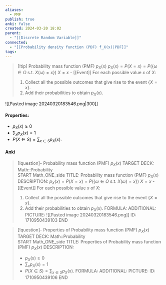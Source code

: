 ```yaml
---
aliases:
  - PMF
publish: true
anki: false
created: 2024-03-20 18:02
parent:
  - "[[Discrete Random Variable]]"
connected:
  - "[[Probability density function (PDF) f_X(x)|PDF]]"
tags:
---
```


> [!tip] Probability mass function (PMF) $p_X(x)$
$p_X(x) = P(X = x) = P(\{\omega \in \Omega \text{ s.t. } X(\omega) = x\})$
${X = x}$ - [[Event]]
For each possible value $x$ of $X$:
> 1. Collect all the possible outcomes that give rise to the event $\{X = x\}$.
> 2. Add their probabilities to obtain $p_X(x)$.

![[Pasted image 20240320183546.png|300]]

#### Properties:
- $p_X(x) \geq 0$
- $\sum_x p_X(x) = 1$
- $P(X \in S) = \sum_{x \in S} p_X(x).$

#### Anki
> [!question]- Probability mass function (PMF) $p_X(x)$
TARGET DECK: Math::Probability  
START
Math_ONE_side
TITLE: Probability mass function (PMF) $p_X(x)$
DESCRIPTION: 
$p_X(x) = P(X = x) = P(\{\omega \in \Omega \text{ s.t. } X(\omega) = x\})$
${X = x}$ - [[Event]]
For each possible value $x$ of $X$:
> 1. Collect all the possible outcomes that give rise to the event $\{X = x\}$.
> 2. Add their probabilities to obtain $p_X(x)$.
FORMULA: 
ADDITIONAL:
PICTURE: ![[Pasted image 20240320183546.png]]
ID: 1710950439103
END

> [!question]- Properties of Probability mass function (PMF) $p_X(x)$
TARGET DECK: Math::Probability  
START
Math_ONE_side
TITLE: Properties of Probability mass function (PMF) $p_X(x)$
DESCRIPTION: 
> - $p_X(x) \geq 0$
> - $\sum_x p_X(x) = 1$
> - $P(X \in S) = \sum_{x \in S} p_X(x).$
FORMULA: 
ADDITIONAL:
PICTURE:
ID: 1710950439106
END